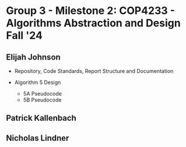 # Group 3 - Milestone 2: COP4233 - Algorithms Abstraction and Design Fall '24

## Elijah Johnson
- Repository, Code Standards, Report Structure and Documentation

- Algorithm 5 Design
    - 5A Pseudocode
    - 5B Pseudocode

## Patrick Kallenbach


## Nicholas Lindner
